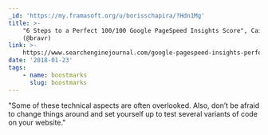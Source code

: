 ```yaml
---
_id: 'https://my.framasoft.org/u/borisschapira/?Hdn1Mg'
title: >-
    "6 Steps to a Perfect 100/100 Google PageSpeed Insights Score", Cai Simpson
    (@bravr)
link: >-
    https://www.searchenginejournal.com/google-pagespeed-insights-perfect-score/218621/
date: '2018-01-23'
tags:
    - name: boostmarks
      slug: boostmarks
---
```


<div class="markdown"><p>&quot;Some of these technical aspects are often overlooked. Also, don’t be afraid to change things around and set yourself up to test several variants of code on your website.&quot;
</p></div>
